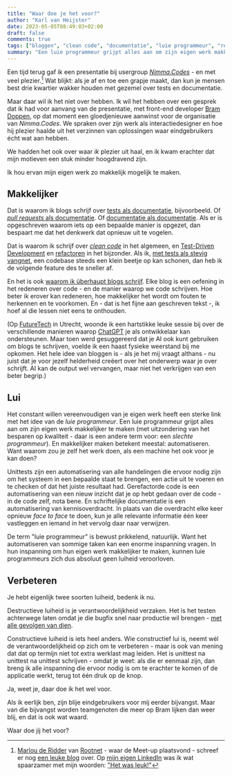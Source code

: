 ```yaml
---
title: "Waar doe je het voor?"
author: "Karl van Heijster"
date: 2023-05-05T08:49:03+02:00
draft: false
comments: true
tags: ["bloggen", "clean code", "documentatie", "luie programmeur", "refactoren", "test-driven development", "testen", "verantwoordelijkheid", "werkplezier"]
summary: "Een luie programmeur grijpt alles aan om zijn eigen werk makkelijker te maken (met uitzondering van het besparen op kwaliteit - daar is een andere term voor: een *slechte programmeur*). En makkelijker maken betekent meestal: automatiseren. Want waarom zou je zelf het werk doen, als een machine het ook voor je kan doen?"
---
```


Een tijd terug gaf ik een presentatie bij usergroup [*Nimma.Codes*](https://www.meetup.com/nimma-codes-meetup-group/events/287692035/) - en met veel plezier.[^1] Wat blijkt: als je af en toe een grapje maakt, dan kun je mensen best drie kwartier wakker houden met gezemel over tests en documentatie.


Maar daar wil ik het niet over hebben. Ik wil het hebben over een gesprek dat ik had voor aanvang van de presentatie, met front-end developer [Bram Doppen](https://www.linkedin.com/in/bramdoppen/), op dat moment een gloedjenieuwe aanwinst voor de organisatie van *Nimma.Codes*. We spraken over zijn werk als interactiedesigner en hoe hij plezier haalde uit het verzinnen van oplossingen waar eindgebruikers écht wat aan hebben. 


We hadden het ook over waar *ik* plezier uit haal, en ik kwam erachter dat mijn motieven een stuk minder hoogdravend zijn. 


Ik hou ervan mijn eigen werk zo makkelijk mogelijk te maken.


## Makkelijker


Dat is waarom ik blogs schrijf over [tests als documentatie](/blog/22/09/tests-als-documentatie/), bijvoorbeeld. Of [*pull requests* als documentatie](/blog/22/10/pull-requests-als-documentatie/). Of [documentatie als documentatie](/blog/22/09/collegiale-documentatie/). Als er is opgeschreven waarom iets op een bepaalde manier is opgezet, dan bespaart me dat het denkwerk dat opnieuw uit te vogelen.


Dat is waarom ik schrijf over [*clean code*](/tags/clean-code/) in het algemeen, en [Test-Driven Development](/tags/test-driven-development/) en [refactoren](/tags/refactoren/) in het bijzonder. Als ik, [met tests als stevig vangnet](/blog/22/09/tests-als-vangnet/), een codebase steeds een klein beetje op kan schonen, dan heb ik de volgende feature des te sneller af.


En het is ook [waarom ik überhaupt blogs schrijf](/blog/21/08/vijf-voordelen-van-bloggen/). Elke blog is een oefening in het redeneren over code - en de manier waarop we code schrijven. Hoe beter ik erover kan redeneren, hoe makkelijker het wordt om fouten te herkennen en te voorkomen. En - dat is het fijne aan geschreven tekst -, ik hoef al die lessen niet eens te onthouden.


(Op [FutureTech](https://futuretech.nl/) in Utrecht, woonde ik een hartstikke leuke sessie bij over de verschillende manieren waarop [ChatGPT](https://chat.openai.com/auth/login) je als ontwikkelaar kan ondersteunen. Maar toen werd gesuggereerd dat je AI ook kunt gebruiken om blogs te schrijven, voelde ik een haast fysieke weerstand bij me opkomen. Het hele idee van bloggen is - als je het mij vraagt althans - nu juist dat je voor jezelf helderheid creëert over het onderwerp waar je over schrijft. AI kan de output wel vervangen, maar niet het verkrijgen van een beter begrip.)


## Lui


Het constant willen vereenvoudigen van je eigen werk heeft een sterke link met het idee van de *luie programmeur*. Een luie programmeur grijpt alles aan om zijn eigen werk makkelijker te maken (met uitzondering van het besparen op kwaliteit - daar is een andere term voor: een *slechte programmeur*). En makkelijker maken betekent meestal: automatiseren. Want waarom zou je zelf het werk doen, als een machine het ook voor je kan doen?


Unittests zijn een automatisering van alle handelingen die ervoor nodig zijn om het systeem in een bepaalde staat te brengen, een actie uit te voeren en te checken of dat het juiste resultaat had. Gerefactorde code is een automatisering van een nieuw inzicht dat je op hebt gedaan over de code - in de code zelf, nota bene. En schriftelijke documentatie is een automatisering van kennisoverdracht. In plaats van die overdracht elke keer opnieuw *face to face* te doen, kun je alle relevante informatie één keer vastleggen en iemand in het vervolg daar naar verwijzen. 


De term "luie programmeur" is bewust prikkelend, natuurlijk. Want het automatiseren van sommige taken kan een enorme inspanning vragen. In hun inspanning om hun eigen werk makkelijker te maken, kunnen luie programmeurs zich dus absoluut geen luiheid veroorloven.


## Verbeteren


Je hebt eigenlijk twee soorten luiheid, bedenk ik nu. 


Destructieve luiheid is je verantwoordelijkheid verzaken. Het is het testen achterwege laten omdat je die bugfix snel naar productie wil brengen - [met alle gevolgen van dien](/blog/22/10/de-fix-die-productie-om-zeep-hielp/).


Constructieve luiheid is iets heel anders. Wie constructief lui is, neemt wél de verantwoordelijkheid op zich om te verbeteren - maar is ook van mening dat dat op termijn niet tot extra werklast mag leiden. Het is unittest na unittest na unittest schrijven - omdat je weet: als die er eenmaal zijn, dan breng ik alle inspanning die ervoor nodig is om te erachter te komen of de applicatie werkt, terug tot één druk op de knop.


Ja, weet je, daar doe ik het wel voor. 


Als ik eerlijk ben, zijn blije eindgebruikers voor mij eerder bijvangst. Maar van die bijvangst worden teamgenoten die meer op Bram lijken dan weer blij, en dat is ook wat waard. 


Waar doe jij het voor?


[^1]: [Marlou de Ridder](https://nl.linkedin.com/in/marlou-de-ridder-54733010b) van [Rootnet](https://www.rootnet.nl/) - waar de Meet-up plaatsvond - schreef er nog [een leuke blog](https://www.rootnet.nl/blogs/meetups/nimma-codes/) over. Op [mijn eigen LinkedIn](https://www.linkedin.com/in/karl-van-heijster-833503aa/) was ik wat spaarzamer met mijn woorden: ["Het was leuk!"](https://www.linkedin.com/posts/karl-van-heijster-833503aa_hoe-test-%C3%A9n-documenteer-je-een-systeem-in-activity-7037375109216526336-Es9r?utm_source=share&utm_medium=member_desktop)
